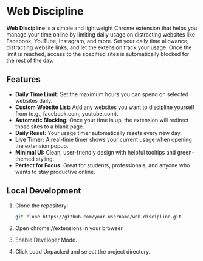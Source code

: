 # Web Discipline

**Web Discipline** is a simple and lightweight Chrome extension that helps you manage your time online by limiting daily usage on distracting websites like Facebook, YouTube, Instagram, and more. Set your daily time allowance, distracting website links, and let the extension track your usage. Once the limit is reached, access to the specified sites is automatically blocked for the rest of the day.

## Features

-  **Daily Time Limit:** Set the maximum hours you can spend on selected websites daily.
-  **Custom Website List:** Add any websites you want to discipline yourself from (e.g., facebook.com, youtube.com).
-  **Automatic Blocking:** Once your time is up, the extension will redirect those sites to a blank page.
-  **Daily Reset:** Your usage timer automatically resets every new day.
-  **Live Timer:** A real-time timer shows your current usage when opening the extension popup.
-  **Minimal UI:** Clean, user-friendly design with helpful tooltips and green-themed styling.
-  **Perfect for Focus:** Great for students, professionals, and anyone who wants to stay productive online.


## Local Development

1. Clone the repository:
   ```bash
   git clone https://github.com/your-username/web-discipline.git
   ```
2. Open chrome://extensions in your browser.

3. Enable Developer Mode.

4. Click Load Unpacked and select the project directory.

